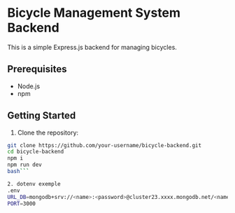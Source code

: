 # Bicycle Management System Backend

This is a simple Express.js backend for managing bicycles.

## Prerequisites

- Node.js
- npm

## Getting Started

1. Clone the repository:

```bash
git clone https://github.com/your-username/bicycle-backend.git
cd bicycle-backend
npm i
npm run dev
bash```

2. dotenv exemple
.env
URL_DB=mongodb+srv://<name>:<password>@cluster23.xxxx.mongodb.net/<namebase>?retryWrites=true&w=majority
PORT=3000
